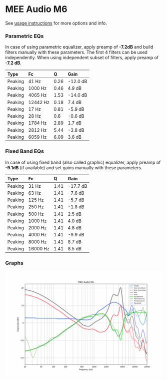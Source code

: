 # MEE Audio M6
See [usage instructions](https://github.com/jaakkopasanen/AutoEq#usage) for more options and info.

### Parametric EQs
In case of using parametric equalizer, apply preamp of **-7.2dB** and build filters manually
with these parameters. The first 4 filters can be used independently.
When using independent subset of filters, apply preamp of **-7.2 dB**.

| Type    | Fc       |    Q | Gain     |
|:--------|:---------|:-----|:---------|
| Peaking | 41 Hz    | 0.26 | -12.0 dB |
| Peaking | 1000 Hz  | 0.46 | 4.9 dB   |
| Peaking | 4065 Hz  | 1.53 | -14.0 dB |
| Peaking | 12442 Hz | 0.18 | 7.4 dB   |
| Peaking | 17 Hz    | 0.81 | -5.9 dB  |
| Peaking | 28 Hz    | 0.6  | -0.6 dB  |
| Peaking | 1784 Hz  | 2.89 | 1.7 dB   |
| Peaking | 2812 Hz  | 5.44 | -3.8 dB  |
| Peaking | 6059 Hz  | 6.09 | 3.6 dB   |

### Fixed Band EQs
In case of using fixed band (also called graphic) equalizer, apply preamp of **-9.1dB**
(if available) and set gains manually with these parameters.

| Type    | Fc       |    Q | Gain     |
|:--------|:---------|:-----|:---------|
| Peaking | 31 Hz    | 1.41 | -17.7 dB |
| Peaking | 63 Hz    | 1.41 | -7.6 dB  |
| Peaking | 125 Hz   | 1.41 | -5.7 dB  |
| Peaking | 250 Hz   | 1.41 | -1.8 dB  |
| Peaking | 500 Hz   | 1.41 | 2.5 dB   |
| Peaking | 1000 Hz  | 1.41 | 4.0 dB   |
| Peaking | 2000 Hz  | 1.41 | 4.8 dB   |
| Peaking | 4000 Hz  | 1.41 | -9.9 dB  |
| Peaking | 8000 Hz  | 1.41 | 8.7 dB   |
| Peaking | 16000 Hz | 1.41 | 8.5 dB   |

### Graphs
![](./MEE%20Audio%20M6.png)